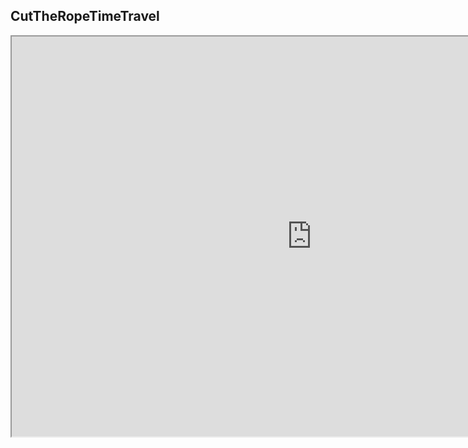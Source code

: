 
## CutTheRopeTimeTravel
<iframe src="https://sfmemz.github.io/CutTheRopeTimeTravel/" width="960" height="640">
<a href="/index.html">More Games</a>
